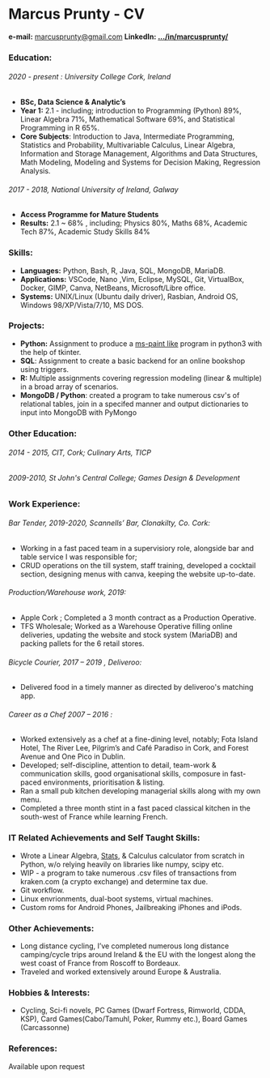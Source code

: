 # Marcus Prunty - CV
**e-mail:** marcusprunty@gmail.com 
**LinkedIn: [.../in/marcusprunty/](https://www.linkedin.com/in/marcusprunty/)**

### Education:
###### 2020 - present : University College Cork, Ireland 
- **BSc, Data Science & Analytic’s** 
- **Year 1:** 2.1 - including; introduction to Programming (Python) 89%, Linear Algebra 71%, Mathematical Software 69%, and Statistical Programming in R 65%. 
- **Core Subjects**: Introduction to Java, Intermediate Programming, Statistics and Probability, Multivariable Calculus, Linear Algebra, Information and Storage Management, Algorithms and Data Structures, Math Modeling, Modeling and Systems for Decision Making, Regression Analysis.

###### 2017 - 2018, National University of Ireland, Galway  
- **Access Programme for Mature Students**
- **Results:** 2.1 ~ 68% , including; Physics 80%, Maths 68%, Academic Tech 87%, Academic Study Skills 84%

### Skills:
- **Languages:** Python, Bash, R, Java, SQL, MongoDB, MariaDB.
- **Applications:** VSCode, Nano ,Vim, Eclipse, MySQL, Git,  VirtualBox, Docker, GIMP, Canva, NetBeans, Microsoft/Libre office.
- **Systems:** UNIX/Linux (Ubuntu daily driver), Rasbian, Android OS, Windows 98/XP/Vista/7/10, MS DOS.

### Projects:
- **Python:** Assignment to produce a [ms-paint like](https://github.com/potaSasta/mPaint) program in python3 with the help of tkinter.
- **SQL**: Assignment to create a basic backend for an online bookshop using triggers. 
- **R:** Multiple assignments covering regression modeling (linear & multiple) in a broad array of scenarios.
- **MongoDB / Python**: created a program to take numerous csv's of relational tables, join in a specifed manner and output dictionaries to input into MongoDB with PyMongo

### Other Education:
###### 2014 - 2015, CIT, Cork; Culinary Arts, TICP
###### 2009-2010, St John's Central College; Games Design & Development

### Work Experience:
###### Bar Tender, 2019-2020, Scannells’ Bar, Clonakilty, Co. Cork:
- Working in a fast paced team in a supervisiory role, alongside bar and table service I was responsible for;
- CRUD operations on the till system, staff training, developed a cocktail section, designing menus with canva, keeping the website up-to-date.

###### Production/Warehouse work, 2019:
- Apple Cork ; Completed a 3 month contract as a Production Operative.
- TFS Wholesale; Worked as a Warehouse Operative filling online deliveries, updating the website and stock system (MariaDB) and packing pallets for the 6 retail stores.

###### Bicycle Courier, 2017 – 2019 , Deliveroo:
- Delivered food in a timely manner as directed by deliveroo's matching app.

###### Career as a Chef 2007 – 2016 :
- Worked extensively as a chef at a fine-dining level, notably; Fota Island Hotel, The River Lee, Pilgrim’s and Café Paradiso in Cork, and Forest Avenue and One Pico in Dublin.
- Developed; self-discipline, attention to detail, team-work & communication skills,  good organisational skills, composure in fast-paced environments, prioritisation & listing.
- Ran a small pub kitchen developing managerial skills along with my own menu.
- Completed a three month stint in a fast paced classical kitchen in the south-west of France while learning French.

### IT Related Achievements and Self Taught Skills:
- Wrote a Linear Algebra, [Stats](https://github.com/potaSasta/stats), & Calculus calculator from scratch in Python, w/o relying heavily on libraries like numpy, scipy etc. 
- WIP - a program to take numerous .csv files of transactions from kraken.com (a crypto exchange) and determine tax due.
- Git workflow.
- Linux envrionments, dual-boot systems, virtual machines.
- Custom roms for Android Phones, Jailbreaking iPhones and iPods.

### Other Achievements:
- Long distance cycling, I’ve completed numerous long distance camping/cycle trips around Ireland & the EU with the longest along the west coast of France from Roscoff to Bordeaux. 
- Traveled and worked extensively around Europe & Australia.

### Hobbies & Interests:
- Cycling, Sci-fi novels, PC Games (Dwarf Fortress, Rimworld, CDDA, KSP), Card Games(Cabo/Tamuhl, Poker, Rummy etc.), Board Games (Carcassonne)

###  References:
Available upon request
